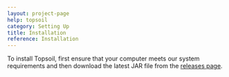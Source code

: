 ```yaml
---
layout: project-page
help: topsoil
category: Setting Up
title: Installation
reference: Installation
---
```


To install Topsoil, first ensure that your computer meets our system requirements and then download the latest JAR file from the <a href="https://github.com/CIRDLES/topsoil/releases">releases page</a>.